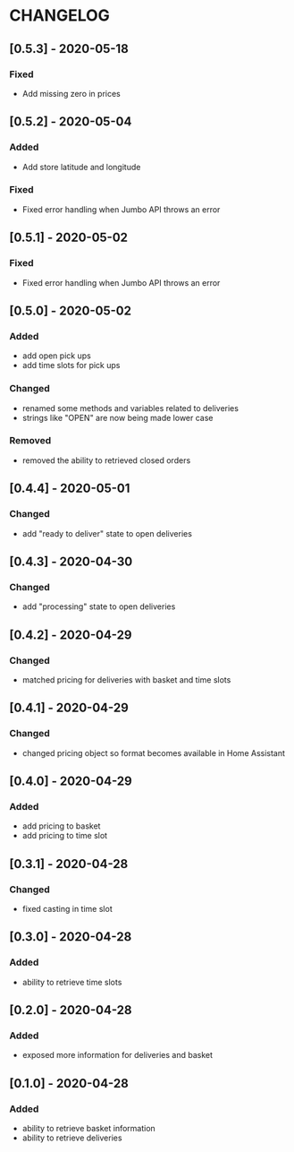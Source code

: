 # CHANGELOG

## [0.5.3] - 2020-05-18
### Fixed
  - Add missing zero in prices

## [0.5.2] - 2020-05-04
### Added
  - Add store latitude and longitude
  
### Fixed
  - Fixed error handling when Jumbo API throws an error

## [0.5.1] - 2020-05-02
### Fixed
  - Fixed error handling when Jumbo API throws an error


## [0.5.0] - 2020-05-02
### Added
  - add open pick ups
  - add time slots for pick ups
 
### Changed
  - renamed some methods and variables related to deliveries
  - strings like "OPEN" are now being made lower case
  
### Removed
  - removed the ability to retrieved closed orders

## [0.4.4] - 2020-05-01
### Changed
  - add "ready to deliver" state to open deliveries

## [0.4.3] - 2020-04-30
### Changed
  - add "processing" state to open deliveries
  
## [0.4.2] - 2020-04-29
### Changed
  - matched pricing for deliveries with basket and time slots

## [0.4.1] - 2020-04-29
### Changed
  - changed pricing object so format becomes available in Home Assistant

## [0.4.0] - 2020-04-29
### Added
  - add pricing to basket
  - add pricing to time slot
 
## [0.3.1] - 2020-04-28
### Changed
  - fixed casting in time slot
 
## [0.3.0] - 2020-04-28
### Added
  - ability to retrieve time slots
  
## [0.2.0] - 2020-04-28
### Added
  - exposed more information for deliveries and basket

## [0.1.0] - 2020-04-28
### Added
  - ability to retrieve basket information
  - ability to retrieve deliveries